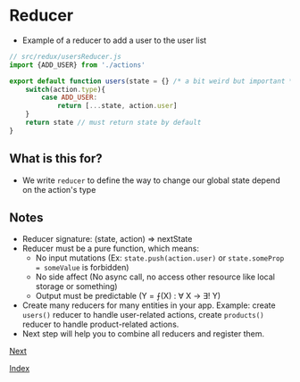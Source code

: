# Reducer
* Example of a reducer to add a user to the user list
````javascript
// src/redux/usersReducer.js
import {ADD_USER} from './actions'

export default function users(state = {} /* a bit weird but important */, action){
    switch(action.type){
        case ADD_USER:
            return [...state, action.user]
    }
    return state // must return state by default
}
````

## What is this for?
* We write `reducer` to define the way to change our global state depend on the action's type

## Notes
* Reducer signature: (state, action) => nextState
* Reducer must be a pure function, which means:
  * No input mutations (Ex: `state.push(action.user)` or `state.someProp = someValue` is forbidden)
  * No side affect (No async call, no access other resource like local storage or something)
  * Output must be predictable (Y = ⨍(X) : ∀ X → ∃! Y)
* Create many reducers for many entities in your app. Example: create `users()` reducer to handle user-related actions, create `products()` reducer to handle product-related actions.
* Next step will help you to combine all reducers and register them.

[Next](redux4.md)

[Index](README.md)